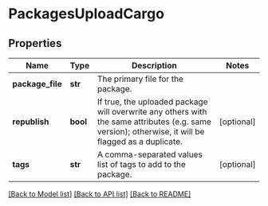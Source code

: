 # PackagesUploadCargo

## Properties
Name | Type | Description | Notes
------------ | ------------- | ------------- | -------------
**package_file** | **str** | The primary file for the package. | 
**republish** | **bool** | If true, the uploaded package will overwrite any others with the same attributes (e.g. same version); otherwise, it will be flagged as a duplicate. | [optional] 
**tags** | **str** | A comma-separated values list of tags to add to the package. | [optional] 

[[Back to Model list]](../README.md#documentation-for-models) [[Back to API list]](../README.md#documentation-for-api-endpoints) [[Back to README]](../README.md)


